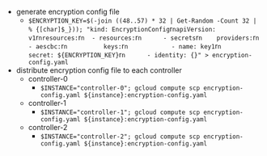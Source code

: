 * generate encryption config file
    * `$ENCRYPTION_KEY=$(-join ((48..57) * 32 | Get-Random -Count 32 | % {[char]$_})); "kind: EncryptionConfig`r`napiVersion: v1`r`nresources:`r`n  - resources:`r`n      - secrets`r`n    providers:`r`n      - aescbc:`r`n          keys:`r`n            - name: key1`r`n              secret: ${ENCRYPTION_KEY}`r`n      - identity: {}" > encryption-config.yaml`
* distribute encryption config file to each controller
    * controller-0
        * `$INSTANCE="controller-0"; gcloud compute scp encryption-config.yaml ${instance}:encryption-config.yaml`
    * controller-1
        * `$INSTANCE="controller-1"; gcloud compute scp encryption-config.yaml ${instance}:encryption-config.yaml`
    * controller-2
        * `$INSTANCE="controller-2"; gcloud compute scp encryption-config.yaml ${instance}:encryption-config.yaml`